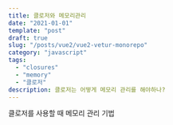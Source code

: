 ```yaml
---
title: 클로저와 메모리관리
date: "2021-01-01"
template: "post"
draft: true
slug: "/posts/vue2/vue2-vetur-monorepo"
category: "javascript"
tags:
  - "closures"
  - "memory"
  - "클로저"
description: 클로저는 어떻게 메모리 관리를 해야하나?
---
```


클로저를 사용할 때 메모리 관리 기법